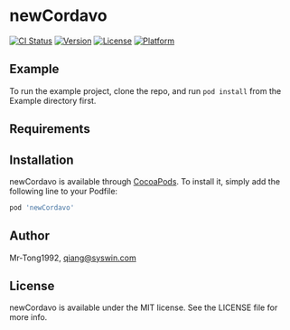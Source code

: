# newCordavo

[![CI Status](https://img.shields.io/travis/Mr-Tong1992/newCordavo.svg?style=flat)](https://travis-ci.org/Mr-Tong1992/newCordavo)
[![Version](https://img.shields.io/cocoapods/v/newCordavo.svg?style=flat)](https://cocoapods.org/pods/newCordavo)
[![License](https://img.shields.io/cocoapods/l/newCordavo.svg?style=flat)](https://cocoapods.org/pods/newCordavo)
[![Platform](https://img.shields.io/cocoapods/p/newCordavo.svg?style=flat)](https://cocoapods.org/pods/newCordavo)

## Example

To run the example project, clone the repo, and run `pod install` from the Example directory first.

## Requirements

## Installation

newCordavo is available through [CocoaPods](https://cocoapods.org). To install
it, simply add the following line to your Podfile:

```ruby
pod 'newCordavo'
```

## Author

Mr-Tong1992, qiang@syswin.com

## License

newCordavo is available under the MIT license. See the LICENSE file for more info.
